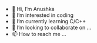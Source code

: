 - 👋 Hi, I’m Anushka
- 👀 I’m interested in coding
- 🌱 I’m currently learning C/C++
- 💞️ I’m looking to collaborate on ...
- 📫 How to reach me ...

<!---
anushkaj1/anushkaj1 is a ✨ special ✨ repository because its `README.md` (this file) appears on your GitHub profile.
You can click the Preview link to take a look at your changes.
--->
